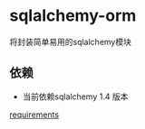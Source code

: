 # sqlalchemy-orm

将封装简单易用的sqlalchemy模块

## 依赖

- 当前依赖sqlalchemy 1.4 版本

[requirements](requirements.txt)
